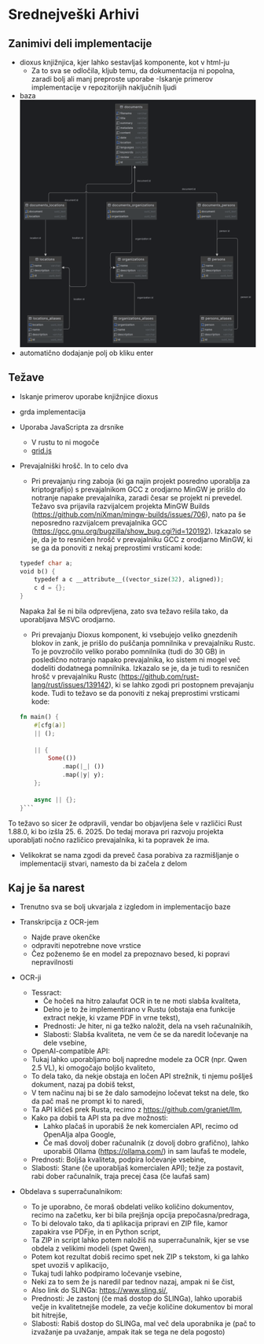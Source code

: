 # Srednejveški Arhivi

## Zanimivi deli implementacije
- dioxus knjižnjica, kjer lahko sestavljaš komponente, kot v html-ju
    - Za to sva se odločila, kljub temu, da dokumentacija ni popolna, zaradi bolj ali manj preproste uporabe
    -Iskanje primerov  implementacije v repozitorijih naključnih ljudi
- baza ![struktura_baze](slike/srednjeveski-arhivi.png)
- automatično dodajanje polj ob kliku enter

## Težave
- Iskanje primerov uporabe knjižnjice dioxus
- grda implementacija
- Uporaba JavaScripta za drsnike
    - V rustu to ni mogoče
    - [grid.js](../assets/scripts/grid.js)
- Prevajalniški hrošč. In to celo dva
    - Pri prevajanju ring zaboja (ki ga najin projekt posredno uporablja za kriptografijo) s prevajalnikom GCC z orodjarno MinGW je prišlo do notranje napake prevajalnika, zaradi česar se projekt ni prevedel. Težavo sva prijavila razvijalcem projekta MinGW Builds (https://github.com/niXman/mingw-builds/issues/706), nato pa še neposredno razvijalcem prevajalnika GCC (https://gcc.gnu.org/bugzilla/show_bug.cgi?id=120192). Izkazalo se je, da je to resničen hrošč v prevajalniku GCC z orodjarno MinGW, ki se ga da ponoviti z nekaj preprostimi vrsticami kode:

    ``` rs
    typedef char a;
    void b() {
        typedef a c __attribute__((vector_size(32), aligned));
        c d = {};
    }
    ```

    Napaka žal še ni bila odprevljena, zato sva težavo rešila tako, da uporabljava MSVC orodjarno.

    - Pri prevajanju Dioxus komponent, ki vsebujejo veliko gnezdenih blokov in zank, je prišlo do puščanja pomnilnika v prevajalniku Rustc. To je povzročilo veliko porabo pomnilnika (tudi do 30 GB) in posledično notranjo napako prevajalnika, ko sistem ni mogel več dodeliti dodatnega pomnilnika. Izkazalo se je, da je tudi to resničen hrošč v prevajalniku Rustc (https://github.com/rust-lang/rust/issues/139142), ki se lahko zgodi pri postopnem prevajanju kode. Tudi to težavo se da ponoviti z nekaj preprostimi vrsticami kode:

    ``` rs
    fn main() {
        #[cfg(a)]
        || ();

        || {
            Some(())
                .map(|_| ())
                .map(|y| y);
        };

        async || {};
    }```

To težavo so sicer že odpravili, vendar bo objavljena šele v različici Rust 1.88.0, ki bo izšla 25. 6. 2025. Do tedaj morava pri razvoju projekta uporabljati nočno različico prevajalnika, ki ta popravek že ima.
- Velikokrat se nama zgodi da preveč časa porabiva za razmišljanje o implementaciji stvari, namesto da bi začela z delom


## Kaj je ša narest
- Trenutno sva se bolj ukvarjala z izgledom in implementacijo baze
- Transkripcija z OCR-jem
    - Najde prave okenčke
    - odpraviti nepotrebne nove vrstice
    - Čez poženemo še en model za prepoznavo besed, ki popravi nepravilnosti
- OCR-ji
    - Tessract:
        - Če hočeš na hitro zalaufat OCR in te ne moti slabša kvaliteta,
        - Delno je to že implementirano v Rustu (obstaja ena funkcije extract nekje, ki vzame PDF in vrne tekst),
        - Prednosti: Je hiter, ni ga težko naložit, dela na vseh računalnikih,
        - Slabosti: Slabša kvaliteta, ne vem če se da naredit ločevanje na dele vsebine,
    - OpenAI-compatible API:
    - Tukaj lahko uporabljamo bolj napredne modele za OCR (npr. Qwen 2.5 VL), ki omogočajo boljšo kvaliteto,
    - To dela tako, da nekje obstaja en ločen API strežnik, ti njemu pošlješ dokument, nazaj pa dobiš tekst,
    - V tem načinu naj bi se že dalo samodejno ločevat tekst na dele, tko da pač maš ne prompt ki to naredi,
    - Ta API kličeš prek Rusta, recimo z https://github.com/graniet/llm,
    - Kako pa dobiš ta API sta pa dve možnosti:
        - Lahko plačaš in uporabiš že nek komercialen API, recimo od OpenAIja alpa Google,
        - Če maš dovolj dober računalnik (z dovolj dobro grafično), lahko uporabiš Ollama (https://ollama.com/) in sam laufaš te modele,
    - Prednosti: Boljša kvaliteta, podpira ločevanje vsebine,
    - Slabosti: Stane (če uporabljaš komercialen API); težje za postavit, rabi dober računalnik, traja precej časa (če laufaš sam)

- Obdelava s superračunalnikom:
    - To je uporabno, če moraš obdelati veliko količino dokumentov, recimo na začetku, ker bi bila prejšnja opcija prepočasna/predraga,
    - To bi delovalo tako, da ti aplikacija pripravi en ZIP file, kamor zapakira vse PDFje, in en Python script,
    - Ta ZIP in script lahko potem naložiš na superračunalnik, kjer se vse obdela z velikimi modeli (spet Qwen),
    - Potem kot rezultat dobiš recimo spet nek ZIP s tekstom, ki ga lahko spet uvoziš v aplikacijo,
    - Tukaj tudi lahko podpiramo ločevanje vsebine,
    - Neki za to sem že js naredil par tednov nazaj, ampak ni še čist,
    - Also link do SLINGa: https://www.sling.si/,
    - Prednosti: Je zastonj (če maš dostop do SLINGa), lahko uporabiš večje in kvalitetnejše modele, za večje količine dokumentov bi moral bit hitrejše,
    - Slabosti: Rabiš dostop do SLINGa, mal več dela uporabnika je (pač to izvažanje pa uvažanje, ampak itak se tega ne dela pogosto)
